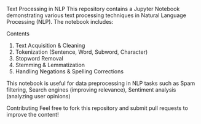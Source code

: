Text Processing in NLP
This repository contains a Jupyter Notebook demonstrating various text processing techniques in Natural Language Processing (NLP). The notebook includes:

Contents
1. Text Acquisition & Cleaning
2. Tokenization (Sentence, Word, Subword, Character)
3. Stopword Removal
4. Stemming & Lemmatization
5. Handling Negations & Spelling Corrections

This notebook is useful for data preprocessing in NLP tasks such as Spam filtering, Search engines (improving relevance), Sentiment analysis (analyzing user opinions)

Contributing
Feel free to fork this repository and submit pull requests to improve the content!

